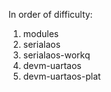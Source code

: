 In order of difficulty:

1. modules
2. serialaos
3. serialaos-workq
4. devm-uartaos
5. devm-uartaos-plat
